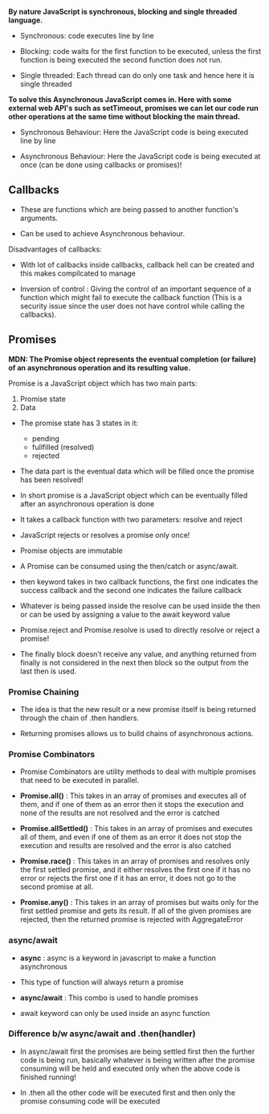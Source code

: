 **By nature JavaScript is synchronous, blocking and single threaded language.**

- Synchronous: code executes line by line

- Blocking: code waits for the first function to be executed, unless the first function is being executed the second function does not run.

- Single threaded: Each thread can do only one task and hence here it is single threaded

**To solve this Asynchronous JavaScript comes in. Here with some external web API's such as setTimeout, promises we can let our code run other operations at the same time without blocking the main thread.**

- Synchronous Behaviour: Here the JavaScript code is being executed line by line

- Asynchronous Behaviour: Here the JavaScript code is being executed at once (can be done using callbacks or promises)!

## Callbacks

- These are functions which are being passed to another function's arguments.

- Can be used to achieve Asynchronous behaviour.

Disadvantages of callbacks:

- With lot of callbacks inside callbacks, callback hell can be created and this makes compilcated to manage

- Inversion of control : Giving the control of an important sequence of a function which might fail to execute the callback function (This is a security issue since the user does not have control while calling the callbacks).

## Promises

**MDN: The Promise object represents the eventual completion (or failure) of an asynchronous operation and its resulting value.**

Promise is a JavaScript object which has two main parts:

1. Promise state
2. Data

- The promise state has 3 states in it:

  - pending
  - fullfilled (resolved)
  - rejected

- The data part is the eventual data which will be filled once the promise has been resolved!

- In short promise is a JavaScript object which can be eventually filled after an asynchronous operation is done

- It takes a callback function with two parameters: resolve and reject

- JavaScript rejects or resolves a promise only once!

- Promise objects are immutable

- A Promise can be consumed using the then/catch or async/await.

- then keyword takes in two callback functions, the first one indicates the success callback and the second one indicates the failure callback

- Whatever is being passed inside the resolve can be used inside the then or can be used by assigning a value to the await keyword value

- Promise.reject and Promise.resolve is used to directly
  resolve or reject a promise!

- The finally block doesn’t receive any value, and anything returned from finally is not considered in the next then block so the output from the last then is used.

### Promise Chaining

- The idea is that the new result or a new promise itself is being returned through the chain of .then handlers.

- Returning promises allows us to build chains of asynchronous actions.

### Promise Combinators

- Promise Combinators are utility methods to deal with multiple promises that need to be executed in parallel.

- **Promise.all()** : This takes in an array of promises and executes all of them, and if one of them as an error then it stops the execution and none of the results are not resolved and the error is catched

- **Promise.allSettled()** : This takes in an array of promises and executes all of them, and even if one of them as an error it does not stop the execution and results are resolved and the error is also catched

- **Promise.race()** : This takes in an array of promises and resolves only the first settled promise, and it either resolves the first one if it has no error or rejects the first one if it has an error, it does not go to the second promise at all.

- **Promise.any()** : This takes in an array of promises but waits only for the first settled promise and gets its result. If all of the given promises are rejected, then the returned promise is rejected with AggregateError

### async/await

- **async** : async is a keyword in javascript to make a function asynchronous
- This type of function will always return a promise

- **async/await** : This combo is used to handle promises
- await keyword can only be used inside an async function

### Difference b/w async/await and .then(handler)

- In async/await first the promises are being settled first then the further code is being run, basically whatever is being written after the promise consuming will be held and executed only when the above code is finished running!

- In .then all the other code will be executed first and then only the promise consuming code will be executed
